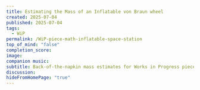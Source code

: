 ```yaml
---
title: Estimating the Mass of an Inflatable von Braun wheel
created: 2025-07-04
published: 2025-07-04
tags:
  - WiP
permalink: /WiP-piece-math-inflatable-space-station
top_of_mind: "false"
completion_score:
image:
companion music:
subtitle: Back-of-the-napkin mass estimates for Works in Progress piece on Inflatable Space Stations
discussion:
hideFromHomePage: "true"
---
```

